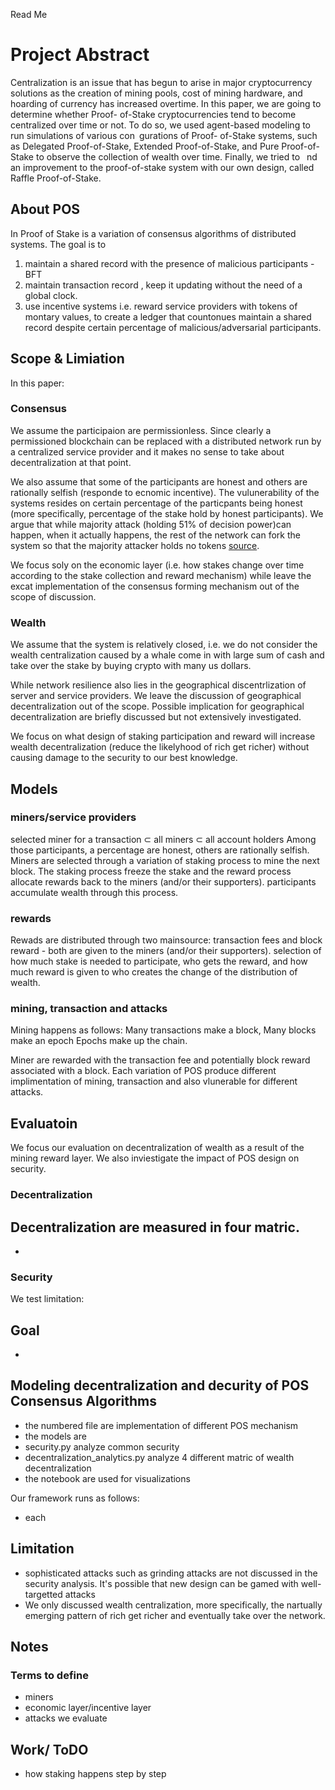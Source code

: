 Read Me

# Project Abstract
Centralization is an issue that has begun to arise in major cryptocurrency solutions
as the creation of mining pools, cost of mining hardware, and hoarding of currency
has increased overtime. In this paper, we are going to determine whether Proof-
of-Stake cryptocurrencies tend to become centralized over time or not. To do so,
we used agent-based modeling to run simulations of various con gurations of Proof-
of-Stake systems, such as Delegated Proof-of-Stake, Extended Proof-of-Stake, and
Pure Proof-of-Stake to observe the collection of wealth over time. Finally, we tried
to  nd an improvement to the proof-of-stake system with our own design, called
Raffle Proof-of-Stake.

## About POS
In Proof of Stake is a variation of consensus algorithms of distributed systems. 
The goal is to 
1) maintain a shared record with the presence of malicious participants - BFT
2) maintain transaction record , keep it updating without the need of a global clock.
3) use incentive systems i.e. reward service providers with tokens of montary values, to create a ledger that countonues maintain a shared record despite certain percentage of malicious/adversarial participants. 

## Scope & Limiation
In this paper:
### Consensus
We assume the participaion are permissionless. Since clearly a permissioned blockchain can be replaced with a distributed network run by a centralized service provider and it makes no sense to take about decentralization at that point. 

We also assume that some of the participants are honest and others are rationally selfish (responde to ecnomic incentive). The vulunerability of the systems resides on certain percentage of the particpants being honest (more specifically, percentage of the stake hold by honest participants). We argue that while majority attack (holding 51% of decision power)can happen, when it actually happens, the rest of the network can fork the system so that the majority attacker holds no tokens [source](https://cointelegraph.com/news/hive-hard-fork-is-successful-steem-crashes-back-to-earth).

We focus soly on the economic layer (i.e. how stakes change over time according to the stake collection and reward mechanism) while leave the excat implementation of the consensus forming mechanism out of the scope of discussion.


### Wealth
We assume that the system is relatively closed, i.e. we do not consider the wealth centralization caused by a whale come in with large sum of cash and take over the stake by buying crypto with many us dollars.

While network resilience also lies in the geographical discentrlization of server and service providers. We leave the discussion of geographical decentralization out of the scope. Possible implication for geographical decentralization are briefly discussed but not extensively investigated. 

We focus on what design of staking participation and reward will increase wealth decentralization (reduce the likelyhood of rich get richer) without causing damage to the security to our best knowledge. 

## Models
### miners/service providers
selected miner for a transaction $\subset$ all miners $\subset$ all account holders
Among those participants, a percentage are honest, others are rationally selfish.
Miners are selected through a variation of staking process to mine the next block. The staking process freeze the stake and the reward process allocate rewards back to the miners (and/or their supporters). participants accumulate wealth through this process.

### rewards 
Rewads are distributed through two mainsource: transaction fees and block reward - both are given to the miners (and/or their supporters).
selection of how much stake is needed to participate, who gets the reward, and how much reward is given to who creates the change of the distribution of wealth. 

### mining, transaction and attacks
Mining happens as follows:
Many transactions make a block,
Many blocks make an epoch
Epochs make up the chain.

Miner are rewarded with the transaction fee and potentially block reward associated with a block. Each variation of POS produce different implimentation of mining, transaction and also vlunerable for different attacks. 


## Evaluatoin
We focus our evaluation on decentralization of wealth as a result of the mining reward layer. We also inviestigate the impact of POS design on security.

### Decentralization
Decentralization are measured in four matric. 
- 
- 

### Security 
We test limitation:

## Goal
- 


## Modeling decentralization and decurity of POS Consensus Algorithms

- the numbered file are implementation of different POS mechanism
- the models are 
- security.py analyze common security 
- decentralization_analytics.py analyze 4 different matric of wealth decentralization
- the notebook are used for visualizations

Our framework runs as follows:
- each 


## Limitation
- sophisticated attacks such as grinding attacks are not discussed in the security analysis. It's possible that new design can be gamed with well-targetted attacks
- We only discussed wealth centralization, more specifically, the nartually emerging pattern of rich get richer and eventually take over the network.



## Notes
### Terms to define
- miners
- economic layer/incentive layer
- attacks we evaluate 


## Work/ ToDO
- how staking happens step by step
